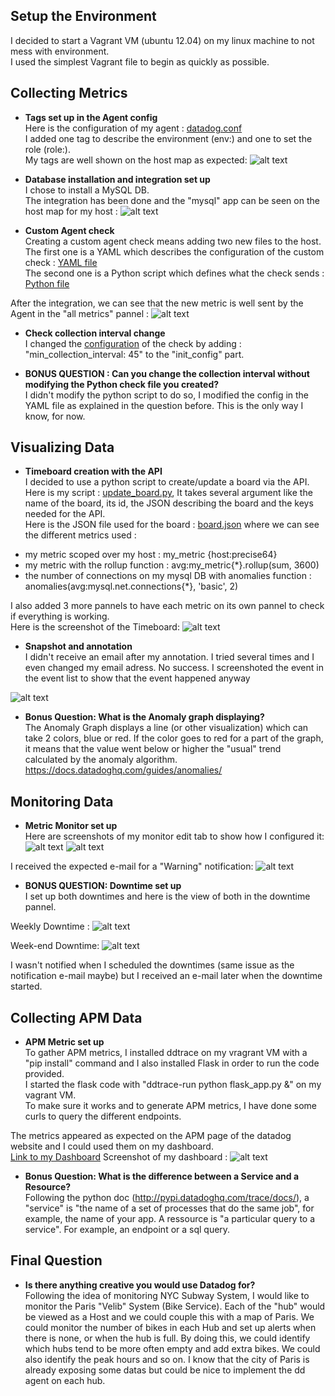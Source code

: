 ## Setup the Environment
I decided to start a Vagrant VM (ubuntu 12.04) on my linux machine to not mess with environment.<br>
I used the simplest Vagrant file to begin as quickly as possible.

## Collecting Metrics

* **Tags set up in the Agent config**<br>
Here is the configuration of my agent : [datadog.conf](dd-agent/datadog.conf)<br>
I added one tag to describe the environment (env:) and one to set the role (role:).<br>
My tags are well shown on the host map as expected: ![alt text](screenshots/tags.png "Tags")

* **Database installation and integration set up**<br>
I chose to install a MySQL DB.<br>
The integration has been done and the "mysql" app can be seen on the host map for my host : ![alt text](screenshots/host_map_sql.png "Host Map")

* **Custom Agent check**<br>
Creating a custom agent check means adding two new files to the host.<br>
The first one is a YAML which describes the configuration of the custom check : [YAML file](dd-agent/conf.d/my_check.yaml)<br>
The second one is a Python script which defines what the check sends : [Python file](dd-agent/checks.d/my_check.py)<br>

After the integration, we can see that the new metric is well sent by the Agent in the "all metrics" pannel : ![alt text](screenshots/my_metric_definition.png "my_metric")

* **Check collection interval change**<br>
I changed the [configuration](dd-agent/conf.d/my_check.yaml) of the check by adding :
"min_collection_interval: 45" to the "init_config" part.

* **BONUS QUESTION : Can you change the collection interval without modifying the Python check file you created?**<br>
I didn't modify the python script to do so, I modified the config in the YAML file as explained in the question before. This is the only way I know, for now.

## Visualizing Data
* **Timeboard creation with the API**<br>
I decided to use a python script to create/update a board via the API.<br>
Here is my script : [update_board.py](./update_board.py), It takes several argument like the name of the board, its id, the JSON describing the board and the keys needed for the API.<br>
Here is the JSON file used for the board : [board.json](./board.json) where we can see the different metrics used :<br>
- my metric scoped over my host : my_metric {host:precise64}<br>
- my metric with the rollup function : avg:my_metric{*}.rollup(sum, 3600)<br>
- the number of connections on my mysql DB with anomalies function : anomalies(avg:mysql.net.connections{*}, 'basic', 2)<br>

I also added 3 more pannels to have each metric on its own pannel to check if everything is working.
<br>
Here is the screenshot of the Timeboard:
![alt text](screenshots/my_timeboard_big.png "my timeboard big")

* **Snapshot and annotation**<br>
I didn't receive an email after my annotation. I tried several times and I even changed my email adress. No success. I screenshoted the event in the event list to show that the event happened anyway <br>

![alt text](screenshots/my_timeboard.png "my timeboard")

* **Bonus Question: What is the Anomaly graph displaying?**<br>
The Anomaly Graph displays a line (or other visualization) which can take 2 colors, blue or red. If the color goes to red for a part of the graph, it means that the value went below or higher the "usual" trend calculated by the anomaly algorithm. https://docs.datadoghq.com/guides/anomalies/ 

## Monitoring Data
* **Metric Monitor set up**<br>
Here are screenshots of my monitor edit tab to show how I configured it:
![alt text](screenshots/my_monitor_edit1.png "warning notification")
![alt text](screenshots/my_monitor_edit2.png "warning notification")

I received the expected e-mail for a "Warning" notification:
![alt text](screenshots/email_my_monitor.png "warning notification")

* **BONUS QUESTION: Downtime set up** <br>
I set up both downtimes and here is the view of both in the downtime pannel.

Weekly Downtime :
![alt text](screenshots/weekly_downtime.png "weekly downtime")

Week-end Downtime:
![alt text](screenshots/weekend_downtime.png "week-end downtime")<br>

I wasn't notified when I scheduled the downtimes (same issue as the notification e-mail maybe) but I received an e-mail later when the downtime started.

## Collecting APM Data
* **APM Metric set up**<br>
To gather APM metrics, I installed ddtrace on my vragrant VM with a "pip install" command and I also installed Flask in order to run the code provided.<br>
I started the flask code with "ddtrace-run python flask_app.py &" on my vagrant VM.<br>
To make sure it works and to generate APM metrics, I have done some curls to query the different endpoints.<br>

The metrics appeared as expected on the APM page of the datadog website and I could used them on my dashboard.<br>
[Link to my Dashboard](https://p.datadoghq.com/sb/b1131d66e-41a43718b5)
Screenshot of my dashboard :
![alt text](screenshots/apm_infra_board.png "warning notification")

* **Bonus Question: What is the difference between a Service and a Resource?**<br>
Following the python doc (http://pypi.datadoghq.com/trace/docs/), a "service" is "the name of a set of processes that do the same job", for example, the name of your app.
A ressource is "a particular query to a service". For example, an endpoint or a sql query.

## Final Question
* **Is there anything creative you would use Datadog for?**<br>
Following the idea of monitoring NYC Subway System, I would like to monitor the Paris "Velib" System (Bike Service).
Each of the "hub" would be viewed as a Host and we could couple this with a map of Paris. We could monitor the number of bikes in each Hub and set up alerts when there is none, or when the hub is full.
By doing this, we could identify which hubs tend to be more often empty and add extra bikes. We could also identify the peak hours and so on.
I know that the city of Paris is already exposing some datas but could be nice to implement the dd agent on each hub.
